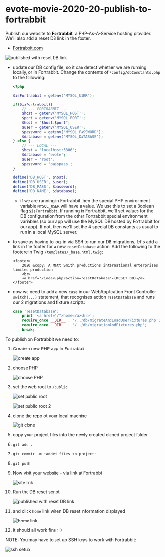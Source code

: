 # evote-movie-2020-20-publish-to-fortrabbit

Publish our website to **Fortrabbit**, a PHP-As-A-Service hosting provider. We'll also add a reset DB link in the footer.

- [Fortrabbit.com](https://www.fortrabbit.com/)

![published with reset DB link](screenshots/resetDb.png)

- update our DB config file, so it can detect whether we are running locally, or in Fortrabbit. Change the contents of `/config/dbConstants.php` to the following:

    ```php
    <?php
    
    $isFortrabbit = getenv('MYSQL_USER');
    
    if($isFortrabbit){
        // --- FORTRABBIT ---
        $host = getenv('MYSQL_HOST');
        $port = getenv('MYSQL_PORT');
        $host = "$host:$port";
        $user = getenv('MYSQL_USER');
        $password = getenv('MYSQL_PASSWORD');
        $database = getenv('MYSQL_DATABASE');
    } else {
        // --- LOCAL ---
        $host = 'localhost:3306';
        $database = 'evote';
        $user = 'root';
        $password = 'passpass';
    }
    
    define('DB_HOST', $host);
    define('DB_USER', $user);
    define('DB_PASS', $password);
    define('DB_NAME', $database);
    ```
  
    - if we are running in Fortrabbit then the special PHP environment variable `MYSQL_USER` will have a value. We use this to set a Boolean flag `$isFortrabbit`. If running in Fortrabbit, we'll set values for the DB configuration from the other Fortrabbit special environment variables (so our app will use the MySQL DB hosted by Fortrabbit for our app). If not, then we'll set the 4 special DB constants as usual to run in a local MySQL server.
    
- to save us having to log-in via SSH to run our DB migrations, let's add a link in the footer for a new `resetDatabase` action. Add the following to the footere in Twig `/templates/_base.html.twig`;
    
    ```twig
    <footer>
        2020 &copy; A Matt Smith productions international enterprises limited production
        <br>
        <a href="/index.php?action=resetDatabase">(RESET DB)</a>
    </footer>
    ```
  
- now we need to add a new `case` in our WebApplication Front Controller `switch(...)` statement, that recognises action `resetDatabase` and runs our 2 migrations and fixture scripts:

    ```php
    case 'resetDatabase':
        print '<a href="/">home</a><hr>';
        require_once __DIR__ . '/../db/migrateAndLoadUserFixtures.php';
        require_once __DIR__ . '/../db/migrationAndFixtures.php';
        break;
    ```

To publish on Fortrabbit we need to:

1. Create a new PHP app in Fortrabbit

    ![create app](screenshots/1_createApp.png)

1. choose PHP

    ![choose PHP](screenshots/2_choosePHP.png)

1. set the web root to `/public`

    ![set public root](screenshots/3_set_public_root.png)
    
    ![set public root 2](screenshots/4_public.png)

1. clone the repo ot your local machine

    ![git clone](screenshots/5_clone_git.png)

1. copy your project files into the newly created cloned project folder

1. `git add .`

1. `git commit -m "added files to project"`

1. `git push`

1. Now visit your website - via link at Fortrabbi

    ![site link](screenshots/6_preview.png)

1. Run the DB reset script

    ![published with reset DB link](screenshots/resetDb.png)

1. and click `home` link when DB reset information displayed

    ![home link](screenshots/7_run_reseet.png)

1. it should all work fine :-)



NOTE: You may have to set up SSH keys to work with Fortrabbit:

![ssh setup](screenshots/8_shh_setup.png)
